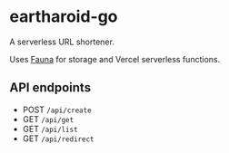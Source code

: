 # eartharoid-go

A serverless URL shortener.

Uses [Fauna](https://fauna.com/) for storage and Vercel serverless functions.

## API endpoints

- POST `/api/create`
- GET `/api/get`
- GET `/api/list`
- GET `/api/redirect`
